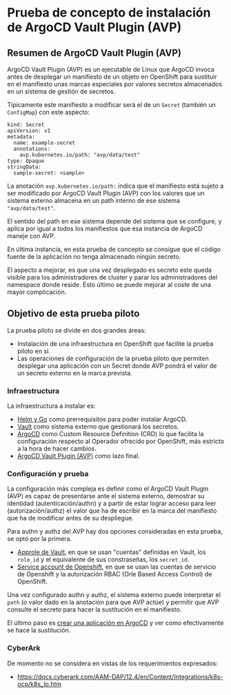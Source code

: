 # Prueba de concepto de instalación de ArgoCD Vault Plugin (AVP)

## Resumen de ArgoCD Vault Plugin (AVP)

ArgoCD Vault Plugin (AVP) es un ejecutable de Linux que ArgoCD invoca antes 
de desplegar un manifiesto de un objeto en OpenShift 
para sustituir en el manifiesto unas marcas especiales 
por valores secretos almacenados en un sistema de gestión de secretos.

Típicamente este manifiesto a modificar será el de un `Secret` (también un `ConfigMap`) con este aspecto:

```
kind: Secret
apiVersion: v1
metadata:
  name: example-secret
  annotations:
    avp.kubernetes.io/path: "avp/data/test"
type: Opaque
stringData:
  sample-secret: <sample>
```

La anotación `avp.kubernetes.io/path:` indica que el manifiesto está sujeto a ser modificado por ArgoCD Vault Plugin (AVP)
con los valores que un sistema externo almacena en un path interno de ese sistema `"avp/data/test"`.

El sentido del path en ese sistema depende del sistema que se configure, y aplica por igual a todos los manifiestos que esa instancia de ArgoCD maneje con AVP.

En última instancia, en esta prueba de concepto se consigue que el código fuente de la aplicación no tenga almacenado ningún secreto.

El aspecto a mejorar, es que una vez desplegado es secreto este queda visible para los administradores de cluster y parar los administradores del namespace donde reside.
Ésto último se puede mejorar al coste de una mayor complicación.

## Objetivo de esta prueba piloto

La prueba piloto se divide en dos grandes áreas:

- Instalación de una infraestructura en OpenShift que facilite la prueba piloto en si.
- Las operaciones de configuración de la prueba piloto que permiten desplegar una aplicación con un Secret donde AVP pondrá el valor de un secreto externo en la marca prevista.

### Infraestructura

La infraestructura a instalar es:

- [Helm y Go](10-helm-go.md) como prerrequisitos para poder instalar ArgoCD.
- [Vault](11-vault.md) como sistema externo que gestionará los secretos.
- [ArgoCD](12-argocd.md) como Custom Resource Definition (CRD) lo que facilita la configuración respecto al Operador ofrecido por OpenShift, más estricto a la hora de hacer cambios.
- [ArgoCD Vault Plugin (AVP)](20-avp.md) como lazo final.

### Configuración y prueba

La configuración más compleja es definir como el ArgoCD Vault Plugin (AVP) es capaz de presentarse
ante el sistema externo, demostrar su identidad (autenticación/authn) y a partir de estar lograr acceso para leer (autorización/authz) el valor que ha de escribir en la marca del manifiesto que ha de modificar antes de su despliegue.

Para authn y authz del AVP hay dos opciones consideradas en esta prueba, se optó por la primera.

- [Approle de Vault](30-approle.md), en que se usan "cuentas" definidas en Vault, los `role_id` y el equivalente de sus constraseñas, los `secret_id`.
- [Service account de Openshift](31-sa-rbac.md), en que se usan las cuentas de servicio de Openshift y la autorización RBAC (Orle Based Access Control) de OpenShift.

Una vez configurado authn y authz, el sistema externo puede interpretar el `path` 
(o valor dado en la anotación para que AVP actúe) y permitir que AVP consulte el secreto para hacer la sustitución en el manifiesto.

El último paso es [crear una aplicación en ArgoCD](40-app.md) y ver como efectivamente se hace la sustitución.

### CyberArk

De momento no se considera en vistas de los requerimientos expresados:

- https://docs.cyberark.com/AAM-DAP/12.4/en/Content/Integrations/k8s-ocp/k8s_lp.htm

